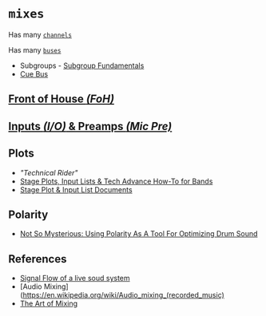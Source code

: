 # `mixes`

Has many [`channels`](../channels)


Has many [`buses`](../buses)

  - Subgroups - [Subgroup Fundamentals](https://www.youtube.com/watch?v=vMp-82LXcaA)
  - [Cue Bus](https://www.youtube.com/watch?v=RUkZJIqMdxA)


## [Front of House _(FoH)_](https://www.youtube.com/watch?v=qqj_aEx3tI4)


## [Inputs _(I/O)_ & Preamps _(Mic Pre)_](https://www.youtube.com/watch?v=VuH3n2BW-4I)


## Plots

  - _"Technical Rider"_
  - [Stage Plots, Input Lists & Tech Advance How-To for Bands](https://www.youtube.com/watch?v=0LhH3AUl5Rs)
  - [Stage Plot & Input List Documents](https://www.youtube.com/watch?v=txOoZ-ycsCs)

## Polarity
  - [Not So Mysterious: Using Polarity As A Tool For Optimizing Drum Sound](https://web.archive.org/web/20160216044545/https://www.prosoundweb.com/article/print/not_so_mysterious_using_polarity_as_another_tool_for_optimizing_drum_sound)

## References

  - [Signal Flow of a live soud system](https://www.youtube.com/watch?v=Mu21CKdooYU)
  - [Audio Mixing](https://en.wikipedia.org/wiki/Audio_mixing_(recorded_music)
  - [The Art of Mixing](https://www.youtube.com/watch?v=TEjOdqZFvhY)
